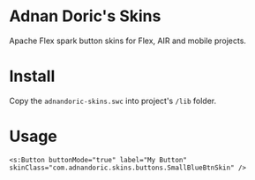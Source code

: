 # Adnan Doric's Skins

Apache Flex spark button skins for Flex, AIR and mobile projects.

# Install
Copy the `adnandoric-skins.swc` into project's `/lib` folder.

# Usage
`<s:Button buttonMode="true" label="My Button" skinClass="com.adnandoric.skins.buttons.SmallBlueBtnSkin" />`
